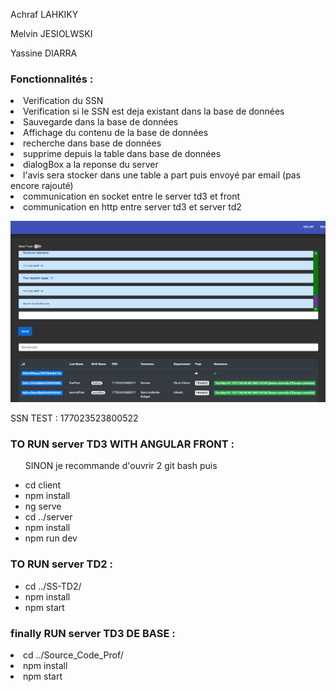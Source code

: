 <p>Achraf LAHKIKY</p>
<p>Melvin JESIOLWSKI</p>
<p>Yassine DIARRA</p>

<h3> Fonctionnalités : </h3>

<li> Verification du SSN </li>
<li> Verification si le SSN est deja existant dans la base de données</li>
<li> Sauvegarde dans la base de données </li>
<li> Affichage du contenu de la base de données </li>
<li> recherche dans base de données</li>
<li> supprime depuis la table dans base de données</li>
<li> dialogBox a la reponse du server </li>
<li> l'avis sera stocker dans une table a part puis envoyé par email (pas encore rajouté) </li>
<li> communication en socket entre le server td3 et front </li>
<li> communication  en http  entre server td3 et server td2 </li>

![Alt text](capture.PNG?raw=true "On Start")

<p>SSN TEST : 177023523800522</p>


<h3> TO RUN server TD3 WITH ANGULAR FRONT  : </h3>

<ul>
<p> SINON je recommande d'ouvrir 2 git bash puis </li>
<li> cd client </li>
<li> npm install </li>
<li> ng serve </li>

<li> cd ../server </li>
<li> npm install </li>
<li> npm run dev </li>

</ul>


<h3> TO RUN server TD2 : </h3>

<ul>
<li> cd ../SS-TD2/ </li>
<li> npm install </li>
<li> npm start </li>


</ul>


<h3>finally RUN server TD3 DE BASE :</h3>

<li>cd ../Source_Code_Prof/</li>
<li>npm install</li>
<li>npm start</li>





